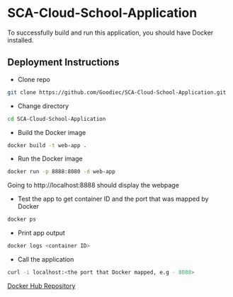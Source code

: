 # SCA-Cloud-School-Application

To successfully build and run this application, you should have Docker installed.

## Deployment Instructions

- Clone repo
```sh
git clone https://github.com/Goodiec/SCA-Cloud-School-Application.git
```

- Change directory
```sh
cd SCA-Cloud-School-Application
```

- Build the Docker image
```sh
docker build -t web-app .
```

- Run the Docker image
```sh
docker run -p 8888:8080 -d web-app 
```
Going to http://localhost:8888 should display the webpage

- Test the app to get container ID and the port that was mapped by Docker
```sh
docker ps
```

- Print app output
```sh
docker logs <container ID>
```

- Call the application
```sh
curl -i localhost:<the port that Docker mapped, e.g - 8888>
```

[Docker Hub Repository](https://hub.docker.com/u/goodiec)

